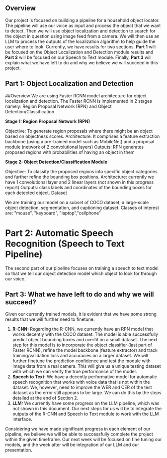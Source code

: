 ## **Overview**
Our project is focused on building a pipeline for a household object locator. The pipeline will use our voice as input and process the object that we want to detect. Then we will use object localization and detection to search for the object in question using image feed from a camera. We will then use an LLM to process the outputs of the localization algorithm to help guide the user where to look. Currently, we have results for two sections. **Part 1** will be focused on the Object Localization and Detection module results and **Part 2** will be focused on our Speech to Text module. Finally, **Part 3** will explain what we have left to do and why we believe we will succeed in this project.
## **Part 1: Object Localization and Detection**
##Overview
We are using Faster RCNN model architecture for object localization and detection. The Faster RCNN is implemented in 2 stages namely: Region Proposal Network (RPN) and Object Detection/Classification.

**Stage 1: Region Proposal Network (RPN)**

Objective: To generate region proposals where there might be an object based on objectness scores.
Architecture: It comprises a feature extraction backbone (using a pre-trained model such as MobileNet) and a proposal module (network of 2 convolutional layers)
Outputs: RPN generates proposed regions with probabilities of having an object in them

**Stage 2: Object Detection/Classification Module**

Objective: To classify the proposed regions into specific object categories and further refine the bounding box positions.
Architecture: currently we have 1 convolutional layer and 2 linear layers (not shown in this progress report)
Outputs: class labels and coordinates of the bounding boxes for each detected object.
Dataset

We are training our model on a subset of COCO dataset; a large-scale object detection, segmentation, and captioning dataset.
Classes of interest are: "mouse", "keyboard", "laptop","cellphone"

# **Part 2: Automatic Speech Recognition (Speech to Text Pipeline)**
The second part of our pipeline focuses on training a speech to text model so that we tell our object detection model which object to look for through our voice.
## **Part 3: What we have left to do and why we will succeed?**
Given our currently trained models, it is evident that we have some strong  results that we will further need to finetune.

1.   **R-CNN:** Regarding the R-CNN, we currently have an RPN model that works decently with the COCO dataset. The model is able successfully predict object bounding boxes and overfit on a small dataset. The next step for this model is to incorporate the object classifier (last part of Faster RCNN), refine the model backbone (feature extractor) and track training/validation loss and accuracies on a larger dataset. We will further finetune the prediction confidence and test the module with image data from a real camera. This will give us a unique testing dataset with which we can verify the true performance of the model.
2.   **Speech to Text:** We have a decently performative model for automatic speech recognition that works with voice data that is not within the dataset. We, however, need to improve the WER and CER of the test dataset as the error still appears to be large. We can do this by the steps detailed at the end of Section 2.
3. **LLM:** We currently have some progress on the LLM pipeline, which was not shown in this document. Our next steps for us will be to integrate the outputs of the R-CNN and Speech to Text module to work with the LLM interface.

Considering we have made significant progress in each element of our pipeline, we believe we will be able to successfully complete the project within the given timeframe. Our next week will be focused on fine tuning our models, and the week after will be integration of our LLM and our presentation.

